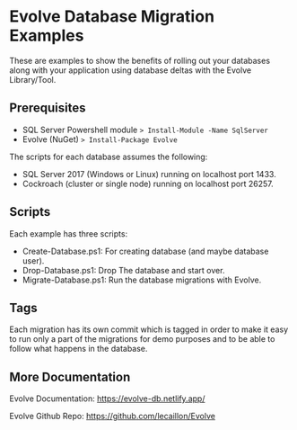 # Evolve Database Migration Examples

These are examples to show the benefits of rolling out your databases along with your application using database deltas with the Evolve Library/Tool.

## Prerequisites

* SQL Server Powershell module
```> Install-Module -Name SqlServer```
* Evolve (NuGet)
```> Install-Package Evolve```

The scripts for each database assumes the following:
* SQL Server 2017 (Windows or Linux) running on localhost port 1433.
* Cockroach (cluster or single node) running on localhost port 26257.

## Scripts

Each example has three scripts:

* Create-Database.ps1: For creating database (and maybe database user).
* Drop-Database.ps1: Drop The database and start over.
* Migrate-Database.ps1: Run the database migrations with Evolve.

## Tags
Each migration has its own commit which is tagged in order to make it easy to run only a part of the migrations for demo purposes and to be able to follow what happens in the database. 

## More Documentation

Evolve Documentation: https://evolve-db.netlify.app/

Evolve Github Repo: https://github.com/lecaillon/Evolve
